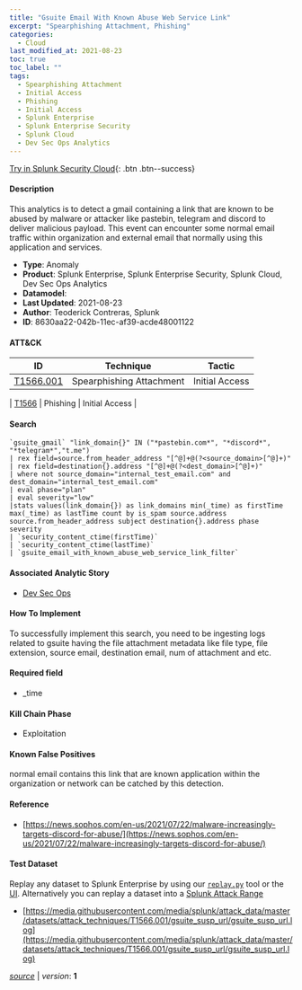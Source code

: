 ```yaml
---
title: "Gsuite Email With Known Abuse Web Service Link"
excerpt: "Spearphishing Attachment, Phishing"
categories:
  - Cloud
last_modified_at: 2021-08-23
toc: true
toc_label: ""
tags:
  - Spearphishing Attachment
  - Initial Access
  - Phishing
  - Initial Access
  - Splunk Enterprise
  - Splunk Enterprise Security
  - Splunk Cloud
  - Dev Sec Ops Analytics
---
```




[Try in Splunk Security Cloud](https://www.splunk.com/en_us/cyber-security.html){: .btn .btn--success}

#### Description

This analytics is to detect a gmail containing a link that are known to be abused by malware or attacker like pastebin, telegram and discord to deliver malicious payload. This event can encounter some normal email traffic within organization and external email that normally using this application and services.

- **Type**: Anomaly
- **Product**: Splunk Enterprise, Splunk Enterprise Security, Splunk Cloud, Dev Sec Ops Analytics
- **Datamodel**: 
- **Last Updated**: 2021-08-23
- **Author**: Teoderick Contreras, Splunk
- **ID**: 8630aa22-042b-11ec-af39-acde48001122


#### ATT&CK

| ID          | Technique   | Tactic         |
| ----------- | ----------- |--------------- |
| [T1566.001](https://attack.mitre.org/techniques/T1566/001/) | Spearphishing Attachment | Initial Access |



| [T1566](https://attack.mitre.org/techniques/T1566/) | Phishing | Initial Access |





#### Search

```
`gsuite_gmail` "link_domain{}" IN ("*pastebin.com*", "*discord*", "*telegram*","t.me") 
| rex field=source.from_header_address "[^@]+@(?<source_domain>[^@]+)" 
| rex field=destination{}.address "[^@]+@(?<dest_domain>[^@]+)" 
| where not source_domain="internal_test_email.com" and dest_domain="internal_test_email.com" 
| eval phase="plan" 
| eval severity="low" 
|stats values(link_domain{}) as link_domains min(_time) as firstTime max(_time) as lastTime count by is_spam source.address source.from_header_address subject destination{}.address phase severity 
| `security_content_ctime(firstTime)` 
| `security_content_ctime(lastTime)` 
| `gsuite_email_with_known_abuse_web_service_link_filter`
```

#### Associated Analytic Story
* [Dev Sec Ops](/stories/dev_sec_ops)


#### How To Implement
To successfully implement this search, you need to be ingesting logs related to gsuite having the file attachment metadata like file type, file extension, source email, destination email, num of attachment and etc.

#### Required field
* _time


#### Kill Chain Phase
* Exploitation


#### Known False Positives
normal email contains this link that are known application within the organization or network can be catched by this detection.





#### Reference

* [https://news.sophos.com/en-us/2021/07/22/malware-increasingly-targets-discord-for-abuse/](https://news.sophos.com/en-us/2021/07/22/malware-increasingly-targets-discord-for-abuse/)



#### Test Dataset
Replay any dataset to Splunk Enterprise by using our [`replay.py`](https://github.com/splunk/attack_data#using-replaypy) tool or the [UI](https://github.com/splunk/attack_data#using-ui).
Alternatively you can replay a dataset into a [Splunk Attack Range](https://github.com/splunk/attack_range#replay-dumps-into-attack-range-splunk-server)

* [https://media.githubusercontent.com/media/splunk/attack_data/master/datasets/attack_techniques/T1566.001/gsuite_susp_url/gsuite_susp_url.log](https://media.githubusercontent.com/media/splunk/attack_data/master/datasets/attack_techniques/T1566.001/gsuite_susp_url/gsuite_susp_url.log)


[*source*](https://github.com/splunk/security_content/tree/develop/detections/cloud/gsuite_email_with_known_abuse_web_service_link.yml) \| *version*: **1**